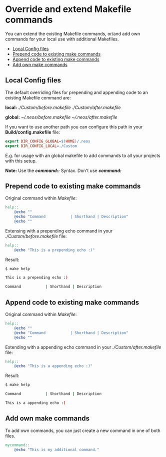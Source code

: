 # Override and extend Makefile commands

You can extend the existing Makefile commands, or/and add own commands for your local use with additional Makefiles.

* [Local Config files](#local-config-files)
* [Prepend code to existing make commands](#prepend-code-to-existing-make-commands)
* [Append code to existing make commands](#append-code-to-existing-make-commands)
* [Add own make commands](#add-own-make-commands)

## Local Config files

The default overriding files for prepending and appending code to an existing Makefile command are:

__local:__
_./Custom/before.makefile_
_./Custom/after.makefile_

__global:__
_~/.neos/before.makefile_
_~/.neos/after.makefile_

If you want to use another path you can configure this path in your __Build/config.makefile__ file:

```makefile
export DIR_CONFIG_GLOBAL=$(HOME)/.neos
export DIR_CONFIG_LOCAL=./Custom
```

E.g. for usage with an global makefile to add commands to all your projects with this setup.

**Note:** Use the **_command::_** Syntax. Don't use **_command:_**

## Prepend code to existing make commands

Original command within _Makefile_:

```makefile
help::
    @echo ""
    @echo "Command           | Shorthand | Description"
    @echo ""
```

Extensing with a prepending echo command in your _./Custom/before.makefile_ file:

```makefile
help::
    @echo "This is a prepending echo :)"
```

Result:

```bash
$ make help

This is a prepending echo :)

Command           | Shorthand | Description

```

## Append code to existing make commands

Original command within _Makefile_:

```makefile
help::
    @echo ""
    @echo "Command           | Shorthand | Description"
    @echo ""
```

Extending with a appending echo command in your _./Custom/after.makefile_ file:

```makefile
help::
    @echo "This is a appending echo :)"
```

Result:

```bash
$ make help

Command           | Shorthand | Description

This is a appending echo :)
```

## Add own make commands

To add own commands, you can just create a new command in one of both files.

```makefile
mycommand::
    @echo "This is my additional command."
```
